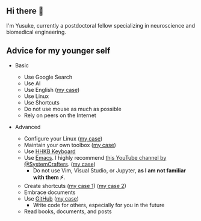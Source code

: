 ## Hi there 👋

I'm Yusuke, currently a postdoctoral fellow specializing in neuroscience and biomedical engineering.

## Advice for my younger self

- Basic
  - Use Google Search
  - Use AI
  - Use English ([my case](https://ai-ielts.app/))
  - Use Linux
  - Use Shortcuts
  - Do not use mouse as much as possible
  - Rely on peers on the Internet

- Advanced
  - Configure your Linux ([my case](https://github.com/ywatanabe1989/.dotfiles-public))
  - Maintain your own toolbox ([my case](https://github.com/ywatanabe1989/mngs))
  - Use [HHKB Keyboard](https://hhkeyboard.us/hhkb/pro-hybrid-type-s/sku/cg01000-297301)
  - Use [Emacs](https://www.gnu.org/software/emacs/). I highly recommend [this YouTube channel by @SystemCrafters](https://www.youtube.com/playlist?list=PLEoMzSkcN8oPH1au7H6B7bBJ4ZO7BXjSZ). ([my case](https://github.com/ywatanabe1989/.dotfiles-public/tree/main/.emacs.d/inits))
    - Do not use Vim, Visual Studio, or Jupyter, <b>as I am not familiar with them ⚡</b>.
  - Create shortcuts ([my case 1](https://github.com/ywatanabe1989/.dotfiles-public/.bash.d/all/)) ([my case 2](https://github.com/ywatanabe1989/.dotfiles-public/.emacs.d/))
  - Embrace documents
  - Use [GitHub](https://github.com/home) ([my case](https://github.com/ywatanabe1989/))
    - Write code for others, especially for you in the future
  - Read books, documents, and posts

<!--
**ywatanabe1989/ywatanabe1989** is a ✨ _special_ ✨ repository because its `README.md` (this file) appears on your GitHub profile.

Here are some ideas to get you started:

- 🔭 I’m currently working on ...
- 🌱 I’m currently learning ...
- 👯 I’m looking to collaborate on ...
- 🤔 I’m looking for help with ...
- 💬 Ask me about ...
- 📫 How to reach me: ...
- 😄 Pronouns: ...
- ⚡ Fun fact: ...
-->
